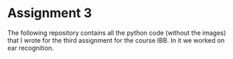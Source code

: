 # Assignment 3
The following repository contains all the python code (without the images) that I wrote for the third assignment for the course IBB. In it we worked on ear recognition.
